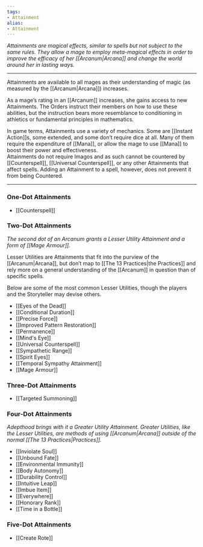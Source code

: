 ```yaml
---
tags:
- Attainment
alias:
- Attainment
---
```


_Attainments are magical effects, similar to spells but not subject to the same rules. They allow a mage to employ meta-magical effects in order to improve the efficacy of her [[Arcanum|Arcana]] and change the world around her in lasting ways._

---

Attainments are available to all mages as their understanding of magic (as measured by the [[Arcanum|Arcana]]) increases. 

As a mage’s rating in an [[Arcanum]] increases, she gains access to new Attainments. The Orders instruct their members on how to use these abilities, but the instruction bears more resemblance to conditioning in athletics or fundamental principles in mathematics.

In game terms, Attainments use a variety of mechanics. Some are [[Instant Action]]s, some extended, and some don’t require dice at all. Many of them require the expenditure of [[Mana]], or allow the mage to use [[Mana]] to boost their power and effectiveness.\
Attainments do not require Imagos and as such cannot be countered by [[Counterspell]], [[Universal Counterspell]], or any other Attainments that affect spells. Adding an Attainment to a spell, however, does not prevent it from being Countered.

---

### One-Dot Attainments

- [[Counterspell]]

### Two-Dot Attainments

_The second dot of an Arcanum grants a Lesser Utility Attainment and a form of [[Mage Armour]]._

Lesser Utilities are Attainments that fit into the purview of the [[Arcanum|Arcana]], but don’t map to [[The 13 Practices|the Practices]] and rely more on a general understanding of the [[Arcanum]] in question than of specific spells.

Below are some of the most common Lesser Utilities, though the players and the Storyteller may devise others.

- [[Eyes of the Dead]]
- [[Conditional Duration]]
- [[Precise Force]]
- [[Improved Pattern Restoration]]
- [[Permanence]]
- [[Mind's Eye]]
- [[Universal Counterspell]]
- [[Sympathetic Range]]
- [[Spirit Eyes]]
- [[Temporal Sympathy Attainment]]
- [[Mage Armour]]

### Three-Dot Attainments

- [[Targeted Summoning]]

### Four-Dot Attainments

_Adepthood brings with it a Greater Utility Attainment. Greater Utilities, like the Lesser Utilities, are methods of using [[Arcanum|Arcana]] outside of the normal [[The 13 Practices|Practices]]._

- [[Inviolate Soul]]
- [[Unbound Fate]]
- [[Environmental Immunity]]
- [[Body Autonomy]]
- [[Durability Control]]
- [[Intuitive Leap]]
- [[Imbue Item]]
- [[Everywhere]]
- [[Honorary Rank]]
- [[Time in a Bottle]]

### Five-Dot Attainments

- [[Create Rote]]